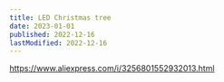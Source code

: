 ```yaml
---
title: LED Christmas tree
date: 2023-01-01
published: 2022-12-16
lastModified: 2022-12-16
---
```


https://www.aliexpress.com/i/3256801552932013.html